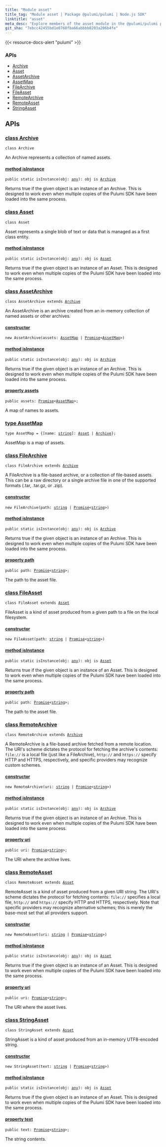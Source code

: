 ```yaml
---
title: "Module asset"
title_tag: "Module asset | Package @pulumi/pulumi | Node.js SDK"
linktitle: "asset"
meta_desc: "Explore members of the asset module in the @pulumi/pulumi package."
git_sha: "7ebcc42455bd1e0760fba66abbbb8203a206b4fe"
---
```


<!-- WARNING: this page was generated by a tool. Do not edit it by hand. -->
<!-- To change it, please see https://github.com/pulumi/docs/tree/master/tools/tscdocgen. -->

{{< resource-docs-alert "pulumi" >}}






<h3>APIs</h3>
<ul class="api">
    <li><a href="#Archive"><span class="symbol api"></span>Archive</a></li>
    <li><a href="#Asset"><span class="symbol api"></span>Asset</a></li>
    <li><a href="#AssetArchive"><span class="symbol api"></span>AssetArchive</a></li>
    <li><a href="#AssetMap"><span class="symbol api"></span>AssetMap</a></li>
    <li><a href="#FileArchive"><span class="symbol api"></span>FileArchive</a></li>
    <li><a href="#FileAsset"><span class="symbol api"></span>FileAsset</a></li>
    <li><a href="#RemoteArchive"><span class="symbol api"></span>RemoteArchive</a></li>
    <li><a href="#RemoteAsset"><span class="symbol api"></span>RemoteAsset</a></li>
    <li><a href="#StringAsset"><span class="symbol api"></span>StringAsset</a></li>
</ul>




<h2 id="apis">APIs</h2>
<h3 class="pdoc-module-header" id="Archive" data-link-title="Archive">
    <a href="https://github.com/pulumi/pulumi/blob/7ebcc42455bd1e0760fba66abbbb8203a206b4fe/sdk/nodejs/asset/archive.ts#L21">
        class <strong>Archive</strong>
    </a>
</h3>

<pre class="highlight"><code><span class='kr'>class</span> <span class='nx'>Archive</span></code></pre>

An Archive represents a collection of named assets.

<h4 class="pdoc-member-header" id="Archive-isInstance">
<a class="pdoc-child-name" href="https://github.com/pulumi/pulumi/blob/7ebcc42455bd1e0760fba66abbbb8203a206b4fe/sdk/nodejs/asset/archive.ts#L33">method <b>isInstance</b></a>
</h4>


<pre class="highlight"><code><span class='kd'>public static </span>isInstance(obj: <span class='kd'><a href='https://www.typescriptlang.org/docs/handbook/basic-types.html#any'>any</a></span>): obj is <a href='/docs/reference/pkg/nodejs/pulumi/pulumi/asset/#Archive'>Archive</a></code></pre>


Returns true if the given object is an instance of an Archive.  This is designed to work even when
multiple copies of the Pulumi SDK have been loaded into the same process.

<h3 class="pdoc-module-header" id="Asset" data-link-title="Asset">
    <a href="https://github.com/pulumi/pulumi/blob/7ebcc42455bd1e0760fba66abbbb8203a206b4fe/sdk/nodejs/asset/asset.ts#L20">
        class <strong>Asset</strong>
    </a>
</h3>

<pre class="highlight"><code><span class='kr'>class</span> <span class='nx'>Asset</span></code></pre>

Asset represents a single blob of text or data that is managed as a first class entity.

<h4 class="pdoc-member-header" id="Asset-isInstance">
<a class="pdoc-child-name" href="https://github.com/pulumi/pulumi/blob/7ebcc42455bd1e0760fba66abbbb8203a206b4fe/sdk/nodejs/asset/asset.ts#L32">method <b>isInstance</b></a>
</h4>


<pre class="highlight"><code><span class='kd'>public static </span>isInstance(obj: <span class='kd'><a href='https://www.typescriptlang.org/docs/handbook/basic-types.html#any'>any</a></span>): obj is <a href='/docs/reference/pkg/nodejs/pulumi/pulumi/asset/#Asset'>Asset</a></code></pre>


Returns true if the given object is an instance of an Asset.  This is designed to work even when
multiple copies of the Pulumi SDK have been loaded into the same process.

<h3 class="pdoc-module-header" id="AssetArchive" data-link-title="AssetArchive">
    <a href="https://github.com/pulumi/pulumi/blob/7ebcc42455bd1e0760fba66abbbb8203a206b4fe/sdk/nodejs/asset/archive.ts#L46">
        class <strong>AssetArchive</strong>
    </a>
</h3>

<pre class="highlight"><code><span class='kr'>class</span> <span class='nx'>AssetArchive</span> <span class='kr'>extends</span> <a href='#Archive'>Archive</a></code></pre>

An AssetArchive is an archive created from an in-memory collection of named assets or other archives.

<h4 class="pdoc-member-header" id="AssetArchive-constructor">
<a class="pdoc-child-name" href="https://github.com/pulumi/pulumi/blob/7ebcc42455bd1e0760fba66abbbb8203a206b4fe/sdk/nodejs/asset/archive.ts#L50"> <b>constructor</b></a>
</h4>


<pre class="highlight"><code><span class='kd'></span><span class='kd'>new</span> AssetArchive(assets: <a href='#AssetMap'>AssetMap</a> | <a href='https://developer.mozilla.org/en-US/docs/Web/JavaScript/Reference/Global_Objects/Promise'>Promise</a>&lt;<a href='#AssetMap'>AssetMap</a>&gt;)</code></pre>

<h4 class="pdoc-member-header" id="AssetArchive-isInstance">
<a class="pdoc-child-name" href="https://github.com/pulumi/pulumi/blob/7ebcc42455bd1e0760fba66abbbb8203a206b4fe/sdk/nodejs/asset/archive.ts#L33">method <b>isInstance</b></a>
</h4>


<pre class="highlight"><code><span class='kd'>public static </span>isInstance(obj: <span class='kd'><a href='https://www.typescriptlang.org/docs/handbook/basic-types.html#any'>any</a></span>): obj is <a href='/docs/reference/pkg/nodejs/pulumi/pulumi/asset/#Archive'>Archive</a></code></pre>


Returns true if the given object is an instance of an Archive.  This is designed to work even when
multiple copies of the Pulumi SDK have been loaded into the same process.

<h4 class="pdoc-member-header" id="AssetArchive-assets">
<a class="pdoc-child-name" href="https://github.com/pulumi/pulumi/blob/7ebcc42455bd1e0760fba66abbbb8203a206b4fe/sdk/nodejs/asset/archive.ts#L50">property <b>assets</b></a>
</h4>

<pre class="highlight"><code><span class='kd'>public </span>assets: <a href='https://developer.mozilla.org/en-US/docs/Web/JavaScript/Reference/Global_Objects/Promise'>Promise</a>&lt;<a href='#AssetMap'>AssetMap</a>&gt;;</code></pre>

A map of names to assets.

<h3 class="pdoc-module-header" id="AssetMap" data-link-title="AssetMap">
    <a href="https://github.com/pulumi/pulumi/blob/7ebcc42455bd1e0760fba66abbbb8203a206b4fe/sdk/nodejs/asset/archive.ts#L41">
        type <strong>AssetMap</strong>
    </a>
</h3>

<pre class="highlight"><code><span class='kd'>type</span> AssetMap = {[name: <span class='kd'><a href='https://developer.mozilla.org/en-US/docs/Web/JavaScript/Reference/Global_Objects/String'>string</a></span>]: <a href='#Asset'>Asset</a> | <a href='#Archive'>Archive</a>};</code></pre>

AssetMap is a map of assets.

<h3 class="pdoc-module-header" id="FileArchive" data-link-title="FileArchive">
    <a href="https://github.com/pulumi/pulumi/blob/7ebcc42455bd1e0760fba66abbbb8203a206b4fe/sdk/nodejs/asset/archive.ts#L62">
        class <strong>FileArchive</strong>
    </a>
</h3>

<pre class="highlight"><code><span class='kr'>class</span> <span class='nx'>FileArchive</span> <span class='kr'>extends</span> <a href='#Archive'>Archive</a></code></pre>

A FileArchive is a file-based archive, or a collection of file-based assets.  This can be a raw directory or a
single archive file in one of the supported formats (.tar, .tar.gz, or .zip).

<h4 class="pdoc-member-header" id="FileArchive-constructor">
<a class="pdoc-child-name" href="https://github.com/pulumi/pulumi/blob/7ebcc42455bd1e0760fba66abbbb8203a206b4fe/sdk/nodejs/asset/archive.ts#L66"> <b>constructor</b></a>
</h4>


<pre class="highlight"><code><span class='kd'></span><span class='kd'>new</span> FileArchive(path: <span class='kd'><a href='https://developer.mozilla.org/en-US/docs/Web/JavaScript/Reference/Global_Objects/String'>string</a></span> | <a href='https://developer.mozilla.org/en-US/docs/Web/JavaScript/Reference/Global_Objects/Promise'>Promise</a>&lt;<span class='kd'><a href='https://developer.mozilla.org/en-US/docs/Web/JavaScript/Reference/Global_Objects/String'>string</a></span>&gt;)</code></pre>

<h4 class="pdoc-member-header" id="FileArchive-isInstance">
<a class="pdoc-child-name" href="https://github.com/pulumi/pulumi/blob/7ebcc42455bd1e0760fba66abbbb8203a206b4fe/sdk/nodejs/asset/archive.ts#L33">method <b>isInstance</b></a>
</h4>


<pre class="highlight"><code><span class='kd'>public static </span>isInstance(obj: <span class='kd'><a href='https://www.typescriptlang.org/docs/handbook/basic-types.html#any'>any</a></span>): obj is <a href='/docs/reference/pkg/nodejs/pulumi/pulumi/asset/#Archive'>Archive</a></code></pre>


Returns true if the given object is an instance of an Archive.  This is designed to work even when
multiple copies of the Pulumi SDK have been loaded into the same process.

<h4 class="pdoc-member-header" id="FileArchive-path">
<a class="pdoc-child-name" href="https://github.com/pulumi/pulumi/blob/7ebcc42455bd1e0760fba66abbbb8203a206b4fe/sdk/nodejs/asset/archive.ts#L66">property <b>path</b></a>
</h4>

<pre class="highlight"><code><span class='kd'>public </span>path: <a href='https://developer.mozilla.org/en-US/docs/Web/JavaScript/Reference/Global_Objects/Promise'>Promise</a>&lt;<span class='kd'><a href='https://developer.mozilla.org/en-US/docs/Web/JavaScript/Reference/Global_Objects/String'>string</a></span>&gt;;</code></pre>

The path to the asset file.

<h3 class="pdoc-module-header" id="FileAsset" data-link-title="FileAsset">
    <a href="https://github.com/pulumi/pulumi/blob/7ebcc42455bd1e0760fba66abbbb8203a206b4fe/sdk/nodejs/asset/asset.ts#L51">
        class <strong>FileAsset</strong>
    </a>
</h3>

<pre class="highlight"><code><span class='kr'>class</span> <span class='nx'>FileAsset</span> <span class='kr'>extends</span> <a href='#Asset'>Asset</a></code></pre>

FileAsset is a kind of asset produced from a given path to a file on the local filesystem.

<h4 class="pdoc-member-header" id="FileAsset-constructor">
<a class="pdoc-child-name" href="https://github.com/pulumi/pulumi/blob/7ebcc42455bd1e0760fba66abbbb8203a206b4fe/sdk/nodejs/asset/asset.ts#L55"> <b>constructor</b></a>
</h4>


<pre class="highlight"><code><span class='kd'></span><span class='kd'>new</span> FileAsset(path: <span class='kd'><a href='https://developer.mozilla.org/en-US/docs/Web/JavaScript/Reference/Global_Objects/String'>string</a></span> | <a href='https://developer.mozilla.org/en-US/docs/Web/JavaScript/Reference/Global_Objects/Promise'>Promise</a>&lt;<span class='kd'><a href='https://developer.mozilla.org/en-US/docs/Web/JavaScript/Reference/Global_Objects/String'>string</a></span>&gt;)</code></pre>

<h4 class="pdoc-member-header" id="FileAsset-isInstance">
<a class="pdoc-child-name" href="https://github.com/pulumi/pulumi/blob/7ebcc42455bd1e0760fba66abbbb8203a206b4fe/sdk/nodejs/asset/asset.ts#L32">method <b>isInstance</b></a>
</h4>


<pre class="highlight"><code><span class='kd'>public static </span>isInstance(obj: <span class='kd'><a href='https://www.typescriptlang.org/docs/handbook/basic-types.html#any'>any</a></span>): obj is <a href='/docs/reference/pkg/nodejs/pulumi/pulumi/asset/#Asset'>Asset</a></code></pre>


Returns true if the given object is an instance of an Asset.  This is designed to work even when
multiple copies of the Pulumi SDK have been loaded into the same process.

<h4 class="pdoc-member-header" id="FileAsset-path">
<a class="pdoc-child-name" href="https://github.com/pulumi/pulumi/blob/7ebcc42455bd1e0760fba66abbbb8203a206b4fe/sdk/nodejs/asset/asset.ts#L55">property <b>path</b></a>
</h4>

<pre class="highlight"><code><span class='kd'>public </span>path: <a href='https://developer.mozilla.org/en-US/docs/Web/JavaScript/Reference/Global_Objects/Promise'>Promise</a>&lt;<span class='kd'><a href='https://developer.mozilla.org/en-US/docs/Web/JavaScript/Reference/Global_Objects/String'>string</a></span>&gt;;</code></pre>

The path to the asset file.

<h3 class="pdoc-module-header" id="RemoteArchive" data-link-title="RemoteArchive">
    <a href="https://github.com/pulumi/pulumi/blob/7ebcc42455bd1e0760fba66abbbb8203a206b4fe/sdk/nodejs/asset/archive.ts#L79">
        class <strong>RemoteArchive</strong>
    </a>
</h3>

<pre class="highlight"><code><span class='kr'>class</span> <span class='nx'>RemoteArchive</span> <span class='kr'>extends</span> <a href='#Archive'>Archive</a></code></pre>

A RemoteArchive is a file-based archive fetched from a remote location.  The URI's scheme dictates the
protocol for fetching the archive's contents: `file://` is a local file (just like a FileArchive), `http://` and
`https://` specify HTTP and HTTPS, respectively, and specific providers may recognize custom schemes.

<h4 class="pdoc-member-header" id="RemoteArchive-constructor">
<a class="pdoc-child-name" href="https://github.com/pulumi/pulumi/blob/7ebcc42455bd1e0760fba66abbbb8203a206b4fe/sdk/nodejs/asset/archive.ts#L83"> <b>constructor</b></a>
</h4>


<pre class="highlight"><code><span class='kd'></span><span class='kd'>new</span> RemoteArchive(uri: <span class='kd'><a href='https://developer.mozilla.org/en-US/docs/Web/JavaScript/Reference/Global_Objects/String'>string</a></span> | <a href='https://developer.mozilla.org/en-US/docs/Web/JavaScript/Reference/Global_Objects/Promise'>Promise</a>&lt;<span class='kd'><a href='https://developer.mozilla.org/en-US/docs/Web/JavaScript/Reference/Global_Objects/String'>string</a></span>&gt;)</code></pre>

<h4 class="pdoc-member-header" id="RemoteArchive-isInstance">
<a class="pdoc-child-name" href="https://github.com/pulumi/pulumi/blob/7ebcc42455bd1e0760fba66abbbb8203a206b4fe/sdk/nodejs/asset/archive.ts#L33">method <b>isInstance</b></a>
</h4>


<pre class="highlight"><code><span class='kd'>public static </span>isInstance(obj: <span class='kd'><a href='https://www.typescriptlang.org/docs/handbook/basic-types.html#any'>any</a></span>): obj is <a href='/docs/reference/pkg/nodejs/pulumi/pulumi/asset/#Archive'>Archive</a></code></pre>


Returns true if the given object is an instance of an Archive.  This is designed to work even when
multiple copies of the Pulumi SDK have been loaded into the same process.

<h4 class="pdoc-member-header" id="RemoteArchive-uri">
<a class="pdoc-child-name" href="https://github.com/pulumi/pulumi/blob/7ebcc42455bd1e0760fba66abbbb8203a206b4fe/sdk/nodejs/asset/archive.ts#L83">property <b>uri</b></a>
</h4>

<pre class="highlight"><code><span class='kd'>public </span>uri: <a href='https://developer.mozilla.org/en-US/docs/Web/JavaScript/Reference/Global_Objects/Promise'>Promise</a>&lt;<span class='kd'><a href='https://developer.mozilla.org/en-US/docs/Web/JavaScript/Reference/Global_Objects/String'>string</a></span>&gt;;</code></pre>

The URI where the archive lives.

<h3 class="pdoc-module-header" id="RemoteAsset" data-link-title="RemoteAsset">
    <a href="https://github.com/pulumi/pulumi/blob/7ebcc42455bd1e0760fba66abbbb8203a206b4fe/sdk/nodejs/asset/asset.ts#L83">
        class <strong>RemoteAsset</strong>
    </a>
</h3>

<pre class="highlight"><code><span class='kr'>class</span> <span class='nx'>RemoteAsset</span> <span class='kr'>extends</span> <a href='#Asset'>Asset</a></code></pre>

RemoteAsset is a kind of asset produced from a given URI string.  The URI's scheme dictates the protocol for fetching
contents: `file://` specifies a local file, `http://` and `https://` specify HTTP and HTTPS, respectively.  Note that
specific providers may recognize alternative schemes; this is merely the base-most set that all providers support.

<h4 class="pdoc-member-header" id="RemoteAsset-constructor">
<a class="pdoc-child-name" href="https://github.com/pulumi/pulumi/blob/7ebcc42455bd1e0760fba66abbbb8203a206b4fe/sdk/nodejs/asset/asset.ts#L87"> <b>constructor</b></a>
</h4>


<pre class="highlight"><code><span class='kd'></span><span class='kd'>new</span> RemoteAsset(uri: <span class='kd'><a href='https://developer.mozilla.org/en-US/docs/Web/JavaScript/Reference/Global_Objects/String'>string</a></span> | <a href='https://developer.mozilla.org/en-US/docs/Web/JavaScript/Reference/Global_Objects/Promise'>Promise</a>&lt;<span class='kd'><a href='https://developer.mozilla.org/en-US/docs/Web/JavaScript/Reference/Global_Objects/String'>string</a></span>&gt;)</code></pre>

<h4 class="pdoc-member-header" id="RemoteAsset-isInstance">
<a class="pdoc-child-name" href="https://github.com/pulumi/pulumi/blob/7ebcc42455bd1e0760fba66abbbb8203a206b4fe/sdk/nodejs/asset/asset.ts#L32">method <b>isInstance</b></a>
</h4>


<pre class="highlight"><code><span class='kd'>public static </span>isInstance(obj: <span class='kd'><a href='https://www.typescriptlang.org/docs/handbook/basic-types.html#any'>any</a></span>): obj is <a href='/docs/reference/pkg/nodejs/pulumi/pulumi/asset/#Asset'>Asset</a></code></pre>


Returns true if the given object is an instance of an Asset.  This is designed to work even when
multiple copies of the Pulumi SDK have been loaded into the same process.

<h4 class="pdoc-member-header" id="RemoteAsset-uri">
<a class="pdoc-child-name" href="https://github.com/pulumi/pulumi/blob/7ebcc42455bd1e0760fba66abbbb8203a206b4fe/sdk/nodejs/asset/asset.ts#L87">property <b>uri</b></a>
</h4>

<pre class="highlight"><code><span class='kd'>public </span>uri: <a href='https://developer.mozilla.org/en-US/docs/Web/JavaScript/Reference/Global_Objects/Promise'>Promise</a>&lt;<span class='kd'><a href='https://developer.mozilla.org/en-US/docs/Web/JavaScript/Reference/Global_Objects/String'>string</a></span>&gt;;</code></pre>

The URI where the asset lives.

<h3 class="pdoc-module-header" id="StringAsset" data-link-title="StringAsset">
    <a href="https://github.com/pulumi/pulumi/blob/7ebcc42455bd1e0760fba66abbbb8203a206b4fe/sdk/nodejs/asset/asset.ts#L66">
        class <strong>StringAsset</strong>
    </a>
</h3>

<pre class="highlight"><code><span class='kr'>class</span> <span class='nx'>StringAsset</span> <span class='kr'>extends</span> <a href='#Asset'>Asset</a></code></pre>

StringAsset is a kind of asset produced from an in-memory UTF8-encoded string.

<h4 class="pdoc-member-header" id="StringAsset-constructor">
<a class="pdoc-child-name" href="https://github.com/pulumi/pulumi/blob/7ebcc42455bd1e0760fba66abbbb8203a206b4fe/sdk/nodejs/asset/asset.ts#L70"> <b>constructor</b></a>
</h4>


<pre class="highlight"><code><span class='kd'></span><span class='kd'>new</span> StringAsset(text: <span class='kd'><a href='https://developer.mozilla.org/en-US/docs/Web/JavaScript/Reference/Global_Objects/String'>string</a></span> | <a href='https://developer.mozilla.org/en-US/docs/Web/JavaScript/Reference/Global_Objects/Promise'>Promise</a>&lt;<span class='kd'><a href='https://developer.mozilla.org/en-US/docs/Web/JavaScript/Reference/Global_Objects/String'>string</a></span>&gt;)</code></pre>

<h4 class="pdoc-member-header" id="StringAsset-isInstance">
<a class="pdoc-child-name" href="https://github.com/pulumi/pulumi/blob/7ebcc42455bd1e0760fba66abbbb8203a206b4fe/sdk/nodejs/asset/asset.ts#L32">method <b>isInstance</b></a>
</h4>


<pre class="highlight"><code><span class='kd'>public static </span>isInstance(obj: <span class='kd'><a href='https://www.typescriptlang.org/docs/handbook/basic-types.html#any'>any</a></span>): obj is <a href='/docs/reference/pkg/nodejs/pulumi/pulumi/asset/#Asset'>Asset</a></code></pre>


Returns true if the given object is an instance of an Asset.  This is designed to work even when
multiple copies of the Pulumi SDK have been loaded into the same process.

<h4 class="pdoc-member-header" id="StringAsset-text">
<a class="pdoc-child-name" href="https://github.com/pulumi/pulumi/blob/7ebcc42455bd1e0760fba66abbbb8203a206b4fe/sdk/nodejs/asset/asset.ts#L70">property <b>text</b></a>
</h4>

<pre class="highlight"><code><span class='kd'>public </span>text: <a href='https://developer.mozilla.org/en-US/docs/Web/JavaScript/Reference/Global_Objects/Promise'>Promise</a>&lt;<span class='kd'><a href='https://developer.mozilla.org/en-US/docs/Web/JavaScript/Reference/Global_Objects/String'>string</a></span>&gt;;</code></pre>

The string contents.


